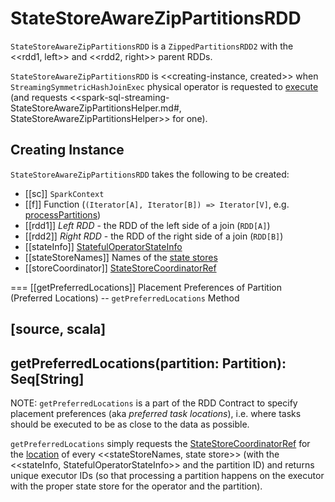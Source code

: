 # StateStoreAwareZipPartitionsRDD

`StateStoreAwareZipPartitionsRDD` is a `ZippedPartitionsRDD2` with the <<rdd1, left>> and <<rdd2, right>> parent RDDs.

`StateStoreAwareZipPartitionsRDD` is <<creating-instance, created>> when `StreamingSymmetricHashJoinExec` physical operator is requested to [execute](../physical-operators/StreamingSymmetricHashJoinExec.md#doExecute) (and requests <<spark-sql-streaming-StateStoreAwareZipPartitionsHelper.md#, StateStoreAwareZipPartitionsHelper>> for one).

## Creating Instance

`StateStoreAwareZipPartitionsRDD` takes the following to be created:

* [[sc]] `SparkContext`
* [[f]] Function (`(Iterator[A], Iterator[B]) => Iterator[V]`, e.g. [processPartitions](../physical-operators/StreamingSymmetricHashJoinExec.md#processPartitions))
* [[rdd1]] *Left RDD* - the RDD of the left side of a join (`RDD[A]`)
* [[rdd2]] *Right RDD* - the RDD of the right side of a join (`RDD[B]`)
* [[stateInfo]] [StatefulOperatorStateInfo](../stateful-stream-processing/StatefulOperatorStateInfo.md)
* [[stateStoreNames]] Names of the [state stores](../stateful-stream-processing/StateStore.md)
* [[storeCoordinator]] [StateStoreCoordinatorRef](../stateful-stream-processing/StateStoreCoordinatorRef.md)

=== [[getPreferredLocations]] Placement Preferences of Partition (Preferred Locations) -- `getPreferredLocations` Method

[source, scala]
----
getPreferredLocations(partition: Partition): Seq[String]
----

NOTE: `getPreferredLocations` is a part of the RDD Contract to specify placement preferences (aka _preferred task locations_), i.e. where tasks should be executed to be as close to the data as possible.

`getPreferredLocations` simply requests the [StateStoreCoordinatorRef](#storeCoordinator) for the [location](../stateful-stream-processing/StateStoreCoordinatorRef.md#getLocation) of every <<stateStoreNames, state store>> (with the <<stateInfo, StatefulOperatorStateInfo>> and the partition ID) and returns unique executor IDs (so that processing a partition happens on the executor with the proper state store for the operator and the partition).
